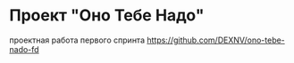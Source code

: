 # Проект "Оно Тебе Надо"  
проектная работа первого спринта
https://github.com/DEXNV/ono-tebe-nado-fd
